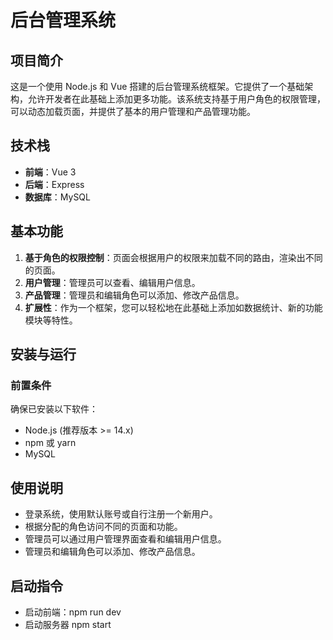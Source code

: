 # 后台管理系统

## 项目简介

这是一个使用 Node.js 和 Vue 搭建的后台管理系统框架。它提供了一个基础架构，允许开发者在此基础上添加更多功能。该系统支持基于用户角色的权限管理，可以动态加载页面，并提供了基本的用户管理和产品管理功能。

## 技术栈

- **前端**：Vue 3
- **后端**：Express
- **数据库**：MySQL

## 基本功能

1. **基于角色的权限控制**：页面会根据用户的权限来加载不同的路由，渲染出不同的页面。
2. **用户管理**：管理员可以查看、编辑用户信息。
3. **产品管理**：管理员和编辑角色可以添加、修改产品信息。
4. **扩展性**：作为一个框架，您可以轻松地在此基础上添加如数据统计、新的功能模块等特性。

## 安装与运行

### 前置条件

确保已安装以下软件：

- Node.js (推荐版本 >= 14.x)
- npm 或 yarn
- MySQL

## 使用说明

- 登录系统，使用默认账号或自行注册一个新用户。
- 根据分配的角色访问不同的页面和功能。
- 管理员可以通过用户管理界面查看和编辑用户信息。
- 管理员和编辑角色可以添加、修改产品信息。

## 启动指令

- 启动前端：npm run dev
- 启动服务器 npm start
